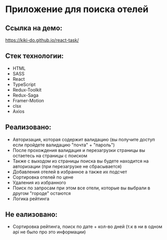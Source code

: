 # Приложение для поиска отелей


 ## Ссылка на демо: 
  https://kiki-do.github.io/react-task/

 ## Стек технологии: 
 - HTML 
 - SASS 
 - React 
 - TypeScript
 - Redux-Toolkit
 - Redux-Saga
 - Framer-Motion
 - clsx
 - Axios

  
 
  

 ## Реализовано:
- Авторизация, которая содержит валидацию (вы получите доступ если пройдете валидацию "почта" + "пароль") 
- После прохождения валидация и перезагрузки страницы вы остаетесь на страницы с поиском
- Также с выходом из страницы поиска вы будете находится на авторизации (при перезагрузке не сбрасывается)
- Добавления отелей в избранное а также их подсчет
- Сортировка отелей по цене
- Удаления из избранного
- Поиск по запросам при этом все отели, которые вы выбрали в другом "городе" остаются
- Логика рейтинга
 
 
 ## Не еализовано:
- Сортировка рейтинга, поиск по дате + кол-во дней (т.к в ни в одном api не было про это информации)



